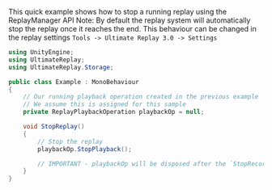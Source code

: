 ﻿
This quick example shows how to stop a running replay using the ReplayManager API
Note: By default the replay system will automatically stop the replay once it reaches the end. This behaviour can be changed in the replay settings `Tools -> Ultimate Replay 3.0 -> Settings`

```cs
using UnityEngine;
using UltimateReplay;
using UltimateReplay.Storage;

public class Example : MonoBehaviour
{
    // Our running playback operation created in the previous example
    // We assume this is assigned for this sample
	private ReplayPlaybackOperation playbackOp = null;

    void StopReplay()
    {
        // Stop the replay
        playbackOp.StopPlayback();

        // IMPORTANT - playbackOp will be disposed after the `StopRecording` call.
    }
}
```